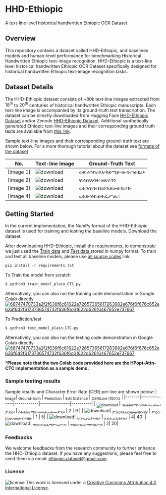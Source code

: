 
# HHD-Ethiopic 

A text-line level historical handwritten Ethiopic OCR Dataset

## Overview
This repository contains a dataset called HHD-Ethiopic, and baselines models and human-level performance for benchmarking Historical Handwritten Ethiopic text-image recognition. HHD-Ethiopic is a text-line level historical handwritten Ethiopic OCR Dataset specifically designed for historical handwritten Ethiopic text-image recognition tasks. 

## Dataset Details
The HHD-Ethiopic dataset consists of ~80k text-line images extracted from $18^{th}$ to $20^{th}$ centuries of historical handwritten Ethiopic manuscripts. Each text-line image is accompanied by its ground-truth text transcription. The dataset can be directly downloaded from Hugging Face [HHD-Ethiopic Dataset](https://huggingface.co/datasets/OCR-Ethiopic/HHD-Ethiopic) and/or Zenodo [HHD-Ethiopic Dataset](https://zenodo.org/record/7978722).  Additional synthetically generated Ethiopic text-line images and their corresponding ground truth texts are available from [this link](https://drive.google.com/file/d/1fAPrAp4Hu8zEqs5XLV5dMtkXjyNGfMzg/view?usp=drive_link). 

Sample text-line images and their corresponding ground-truth text are shown below. For a more thorough tutorial about the dataset see [formats of the dataset](https://github.com/ethopic/hhd-ethiopic-I/tree/main/Dataset)

| No. | Text-line Image | Ground-Truth Text |
|--|-------|------------------|
| [Image 1] |![download](https://github.com/ethopic/hhd-ethiopic-I/assets/129184730/83a524c8-436d-4349-8766-183139de8a51)| ወጽራኅየኒ፡ቦአ፡ቅድሜሁ፡ውስተ፡ዕዘኒሁ  |
| [Image 2] |![download](https://github.com/ethopic/hhd-ethiopic-I/assets/129184730/d3428f0a-6c49-4141-b8f5-efddfc206c32)| ፍራስ፡እሳት፡ወጽሩዓን |
| [Image 3] |![download](https://github.com/ethopic/hhd-ethiopic-I/assets/129184730/7f026c0f-ac93-49e9-95df-fac1e041f468)| ወአንሰ፡በብዝኃ፡አሀውዕ፡ቢተኩ |
| [Image 4] | ![download](https://github.com/ethopic/hhd-ethiopic-I/assets/129184730/d9f9a8bb-1e57-4398-aaa9-921b39271da8)| ወአድኅነከ፡ይትፌሥሑ።  |

## Getting Started
In the current implementation, the NumPy format of the HHD-Ethiopic dataset is used for training and testing the baseline models. Download the dataset.

After downloading HHD-Ethiopic, install the requirements, to demonstrate we just used the [Train data](https://huggingface.co/datasets/OCR-Ethiopic/HHD-Ethiopic/blob/main/train/train_numpy.zip) and [Test data ](https://huggingface.co/datasets/OCR-Ethiopic/HHD-Ethiopic/blob/main/test/test_rand/test_rand_numpy.zip) stored in numpy format.  To train and test all baseline models, please use [all source codes](https://github.com/ethopic/hhd-ethiopic-I/tree/main/src/all_code) link.
 ```markdown
pip install -r requirements.txt
  ```
  
To Train the model from scratch
```markdown
$ python3 train_model_plain_CTC.py
```
Alternatively, you can also run  the training code demonstration in Google Colab directly [![68747470733a2f2f636f6c61622e72657365617263682e676f6f676c652e636f6d2f6173736574732f636f6c61622d62616467652e737667](https://github.com/ethopic/hhd-ethiopic-I/assets/129184730/22c02756-aadc-4414-89e7-36ea97f99af3)](https://github.com/ethopic/hhd-ethiopic-I/main/train_HPopt_Attn_CTC.ipynb)

To Prediction/test
```markdown
$ python3 test_model_plain_CTC.py
``` 
Alternatively, you can also run the testing code demonstration in Google Colab directly [![68747470733a2f2f636f6c61622e72657365617263682e676f6f676c652e636f6d2f6173736574732f636f6c61622d62616467652e737667](https://github.com/ethopic/hhd-ethiopic-I/assets/129184730/e0073889-4fdd-4a55-868e-c8ad58569b85)](https://github.com/ethopic/hhd-ethiopic-I/main/Test_HPopt-Attn-CTC.ipynb)

***Please note that the two Colab code provided here are **the HPopt-Attn-CTC **implementation** as a** sample demo.**

### Sample testing results
Sample results and Character Error Rate (CER) per line are shown below:
| <sub>Image</sub>| <sub>Ground-truth</sub> | <sub> Prediction </sub>| <sub> Edit Distance</sub> | <sub>CER/Line (100%) </sub>|
|-------|--------------|------------|---------------|----------|
|<sub> ![download](https://github.com/ethopic/hhd-ethiopic-I/assets/129184730/78208ad8-385f-4e3a-9c10-939f95f7fca2) </sub>| <sub> ሰፉሐከ፡የማነከ፡ወውሕጠቶሙ፡ምድር። </sub>|  <sub> ሰፉሕከ፡የማነከ፡ወውሕጠቶሙ፡ምድ። </sub>| 2 | 9 |
| ![download](https://github.com/ethopic/hhd-ethiopic-I/assets/129184730/d93a0dad-86c9-484e-ba6f-e932553674e9)| <sub> ምድር፡ይኔጽር፡ዘሀሎ፡በየብስ፡</sub>   |  <sub> ምድር፡ይኔጽር፡ዘሀሎ፡በየብስ፡ </sub> | 1 | 5|
| ![download](https://github.com/ethopic/hhd-ethiopic-I/assets/129184730/52afdf8b-60a1-4fa8-8d83-9d2e45f9838e)|<sub> ለብሔረ፡ኢትዮጵያ </sub> |  <sub> አብሒረ፡ኢትየጵያ  </sub> | 4| 40|
| ![download](https://github.com/ethopic/hhd-ethiopic-I/assets/129184730/bc05836a-7305-41eb-a6e5-6405f3d12de0)| <sub>ዓገሠ።በዝሕማም፡መሥጋ፡</sub> |  <sub>  ዓገሠ።በዝሕማም፡በሥጋ፡ </sub>| 2| 20|


            
### Feedbacks
We welcome feedbacks from the research community to further enhance the HHD-Ethiopic dataset. If you have any suggestions, please feel free to send them via email: ethiopic.dataset@gmail.com




### License
![license](https://github.com/ethopic/hhd-ethiopic-I/assets/129184730/b25950fb-7fe5-4401-83f2-51748e1bce88)
This work is licensed under a <a rel="license" href="http://creativecommons.org/licenses/by/4.0/">Creative Commons Attribution 4.0 International License</a>.


